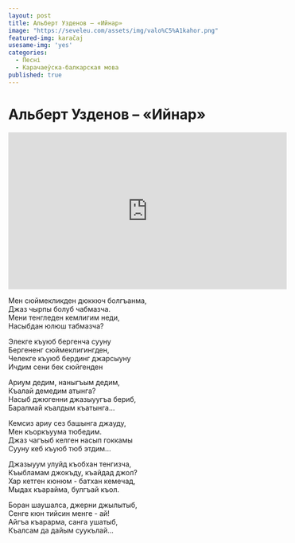 ```yaml
---
layout: post
title: Альберт Узденов – «Ийнар»
image: "https://seveleu.com/assets/img/valo%C5%A1kahor.png"
featured-img: karačaj
usesame-img: 'yes'
categories:
  - Песні
  - Карачаеўска-балкарская мова
published: true
---
```


# Альберт Узденов – «Ийнар»


<iframe width="560" height="315" src="https://www.youtube.com/embed/JbVSk2pQWjE" frameborder="0" allow="accelerometer; autoplay; encrypted-media; gyroscope; picture-in-picture" allowfullscreen></iframe>

Мен сюймекликден дюккюч болгъанма,<br>
Джаз чырпы болуб чабмазча.<br>
Мени тенгледен кемлигим неди,<br>
Насыбдан юлюш табмазча?<br>

Элекге къуюб бергенча сууну<br>
Бергененг сюймеклигингден,<br>
Челекге къуюб бердинг джарсыуну<br>
Ичдим сени бек сюйгенден<br>

Ариум дедим, наныгъым дедим,<br>
Къалай демедим атынга?<br>
Насыб джюгенни джазыуугъа бериб,<br>
Баралмай къалдым къатынга...<br>

Кемсиз ариу сез башынга джауду,<br>
Мен къоркъуума тюбедим.<br>
Джаз чагъыб келген насып гоккамы<br>
Сууну кеб къуюб тюб этдим...<br>

Джазыуум улуйд къобхан тенгизча,<br>
Къыбламам джокъду, къайдад джол?<br>
Хар кетген кюнюм - батхан кемечад,<br>
Мыдах къарайма, булгъай къол.<br>

Боран шаушалса, джерни джылытыб,<br>
Сенге кюн тийсин менге - ай!<br>
Айгъа къарарма, санга ушатыб,<br>
Къалсам да дайым суукълай...<br>
